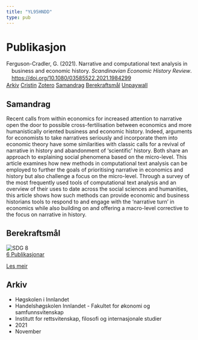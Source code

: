 ```yaml
---
title: "YL95HNDD"
type: pub
---
```

<h1>Publikasjon</h1>
<article id="csl-bib-container-YL95HNDD" class="csl-bib-container">
  <div class="csl-bib-body" style="line-height: 1.35; padding-left: 1em; text-indent:-1em;">
  <div class="csl-entry">Ferguson-Cradler, G. (2021). Narrative and computational text analysis in business and economic history. <i>Scandinavian Economic History Review</i>. <a href="https://doi.org/10.1080/03585522.2021.1984299">https://doi.org/10.1080/03585522.2021.1984299</a></div>
</div>
  <div class="csl-bib-buttons">
    <a href="#taxonomy-article-YL95HNDD" class="csl-bib-button">Arkiv</a>
    <a href="https://app.cristin.no/results/show.jsf?id=1959703" alt="Cristin URL" class="csl-bib-button">Cristin</a>
    <a href="http://zotero.org/groups/5402882/items/YL95HNDD" alt="Zotero URL" class="csl-bib-button">Zotero</a>
    <a href="#abstract-article-YL95HNDD" class="csl-bib-button">Samandrag</a>
    <a href="#sdg-article-YL95HNDD" class="csl-bib-button">Berekraftsmål</a>
    <a href="https://www.tandfonline.com/doi/pdf/10.1080/03585522.2021.1984299?needAccess=true" class="csl-bib-button">Unpaywall</a>
  </div>
  <div id="csl-bib-meta-container-YL95HNDD"></div>
</article>
<div id="csl-bib-meta-YL95HNDD" class="csl-bib-meta">
  <article id="abstract-article-YL95HNDD" class="abstract-article">
    <h1>Samandrag</h1>
    Recent calls from within economics for increased attention to narrative open the door to possible cross-fertilisation between economics and more humanistically oriented business and economic history. Indeed, arguments for economists to take narratives seriously and incorporate them into economic theory have some similarities with classic calls for a revival of narrative in history and abandonment of ‘scientific’ history. Both share an approach to explaining social phenomena based on the micro-level. This article examines how new methods in computational text analysis can be employed to further the goals of prioritising narrative in economics and history but also challenge a focus on the micro-level. Through a survey of the most frequently used tools of computational text analysis and an overview of their uses to date across the social sciences and humanities, this article shows how such methods can provide economic and business historians tools to respond to and engage with the ‘narrative turn’ in economics while also building on and offering a macro-level corrective to the focus on narrative in history.
  </article>
  <article id="sdg-article-YL95HNDD" class="sdg-article">
    <h1>Berekraftsmål</h1>
    <div class="sdg-container"><div id="sdg8" class="sdg"> <img src="{{< params subfolder >}}images/sdg/sdg08_no.png" class="image" alt="SDG 8"> <div class="sdg-overlay"> <a href="{{< params subfolder >}}no/archive/?sdg=8#archive" class="sdg-publication-count"><span>6</span> Publikasjonar</a> <p><a href="NA" class="sdg-read-more">Les meir</a></p> </div> </div></div>
  </article>
  <article id="taxonomy-article-YL95HNDD" class="taxonomy-article">
    <h1>Arkiv</h1>
    <ul>
      <li>Høgskolen i Innlandet</li>
      <li>Handelshøgskolen Innlandet - Fakultet for økonomi og samfunnsvitenskap</li>
      <li>Institutt for rettsvitenskap, filosofi og internasjonale studier</li>
      <li>2021</li>
      <li>November</li>
    </ul>
  </article>
</div>

